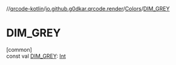 //[qrcode-kotlin](../../../index.md)/[io.github.g0dkar.qrcode.render](../index.md)/[Colors](index.md)/[DIM_GREY](-d-i-m_-g-r-e-y.md)

# DIM_GREY

[common]\
const val [DIM_GREY](-d-i-m_-g-r-e-y.md): [Int](https://kotlinlang.org/api/latest/jvm/stdlib/kotlin/-int/index.html)
